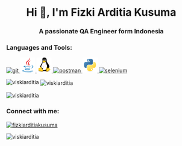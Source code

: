 <h1 align="center">Hi 👋, I'm Fizki Arditia Kusuma</h1>
<h3 align="center">A passionate QA Engineer form Indonesia</h3>

<h3 align="left">Languages and Tools:</h3>
<p align="left"> <a href="https://git-scm.com/" target="_blank" rel="noreferrer"> <img src="https://www.vectorlogo.zone/logos/git-scm/git-scm-icon.svg" alt="git" width="40" height="40"/> </a> <a href="https://www.java.com" target="_blank" rel="noreferrer"> <img src="https://raw.githubusercontent.com/devicons/devicon/master/icons/java/java-original.svg" alt="java" width="40" height="40"/> </a> <a href="https://www.linux.org/" target="_blank" rel="noreferrer"> <img src="https://raw.githubusercontent.com/devicons/devicon/master/icons/linux/linux-original.svg" alt="linux" width="40" height="40"/> </a> <a href="https://postman.com" target="_blank" rel="noreferrer"> <img src="https://www.vectorlogo.zone/logos/getpostman/getpostman-icon.svg" alt="postman" width="40" height="40"/> </a> <a href="https://www.python.org" target="_blank" rel="noreferrer"> <img src="https://raw.githubusercontent.com/devicons/devicon/master/icons/python/python-original.svg" alt="python" width="40" height="40"/> </a> <a href="https://www.selenium.dev" target="_blank" rel="noreferrer"> <img src="https://raw.githubusercontent.com/detain/svg-logos/780f25886640cef088af994181646db2f6b1a3f8/svg/selenium-logo.svg" alt="selenium" width="40" height="40"/> </a> </p>

<p><img align="left" src="https://github-readme-stats.vercel.app/api/top-langs?username=viskiarditia&show_icons=true&locale=en&layout=compact" alt="viskiarditia" /></p>

<p>&nbsp;<img align="center" src="https://github-readme-stats.vercel.app/api?username=viskiarditia&show_icons=true&theme=dark&locale=en" alt="viskiarditia" /></p>

<p><img align="center" src="https://github-readme-streak-stats.herokuapp.com/?user=viskiarditia" alt="viskiarditia" /></p>
<h3 align="left">Connect with me:</h3>
<p align="left">
<a href="https://www.linkedin.com/in/fizkiarditiakusuma" target="blank"><img align="center" src="https://raw.githubusercontent.com/rahuldkjain/github-profile-readme-generator/master/src/images/icons/Social/linked-in-alt.svg" alt="fizkiarditiakusuma" height="30" width="40" /></a>
</p>
<p align="left"> <img src="https://komarev.com/ghpvc/?username=viskiarditia&label=Profile%20views&color=0e75b6&style=flat-square" alt="viskiarditia" /> </p>

